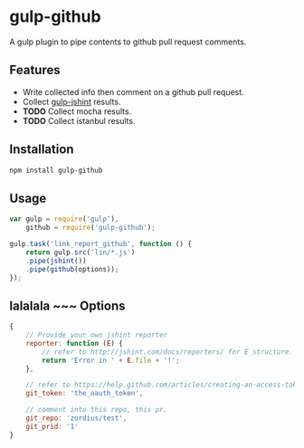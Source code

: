 gulp-github
===========

A gulp plugin to pipe contents to github pull request comments.

Features
--------

* Write collected info then comment on a github pull request.
* Collect <a href="https://github.com/spenceralger/gulp-jshint">gulp-jshint</a> results.
* **TODO** Collect mocha results.
* **TODO** Collect istanbul results.

Installation
------------

```sh
npm install gulp-github
```

Usage
-----

```javascript
var gulp = require('gulp'),
    github = require('gulp-github');

gulp.task('link_report_github', function () {
    return gulp.src('lin/*.js')
    .pipe(jshint())
    .pipe(github(options));
});
```

lalalala ~~~
Options
-------

```javascript
{
    // Provide your own jshint reporter
    reporter: function (E) {
        // refer to http://jshint.com/docs/reporters/ for E structure.
        return 'Error in ' + E.file + '!';
    },

    // refer to https://help.github.com/articles/creating-an-access-token-for-command-line-use/
    git_token: 'the_oauth_token',

    // comment into this repo, this pr.
    git_repo: 'zordius/test',
    git_prid: '1'
}
```

